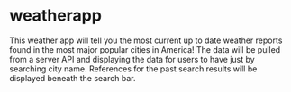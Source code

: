 # weatherapp

This weather app will tell you the most current up to date weather reports found in the most major popular cities in America!
The data will be pulled from a server API and displaying the data for users to have just by searching city name.
References for the past search results will be displayed beneath the search bar.
